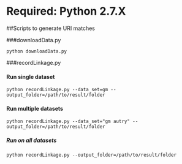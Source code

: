 # Required: Python 2.7.X 

##Scripts to generate URI matches

###downloadData.py
```
python downloadData.py
```

###recordLinkage.py

#### Run single dataset
```
python recordLinkage.py --data_set=gm --output_folder=/path/to/result/folder
```
#### Run multiple datasets
```
python recordLinkage.py --data_set="gm autry" --output_folder=/path/to/result/folder
```
##### Run on all datasets
```
python recordLinkage.py --output_folder=/path/to/result/folder

```